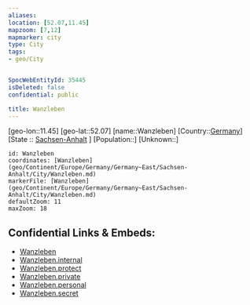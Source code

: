 ```yaml
---
aliases: 
location: [52.07,11.45]
mapzoom: [7,12] 
mapmarker: city 
type: City
tags:
- geo/City


SpocWebEntityId: 35445
isDeleted: false
confidential: public

title: Wanzleben
---
```

[geo-lon::11.45]
[geo-lat::52.07]
[name::Wanzleben]
[Country::[Germany](geo/Continent/Europe/Germany.md)]
[State :: [Sachsen-Anhalt](geo/Continent/Europe/Germany/Germany~East/Sachsen-Anhalt.md) ]
[Population::]
[Unknown::]


```leaflet
id: Wanzleben
coordinates: [Wanzleben](geo/Continent/Europe/Germany/Germany~East/Sachsen-Anhalt/City/Wanzleben.md)
markerFile: [Wanzleben](geo/Continent/Europe/Germany/Germany~East/Sachsen-Anhalt/City/Wanzleben.md)
defaultZoom: 11 
maxZoom: 18
```


## Confidential Links & Embeds: 
- [Wanzleben](../../../../../../../../_public/geo/Continent/Europe/Germany/Germany~East/Sachsen-Anhalt/City/Wanzleben.md) 
- [Wanzleben.internal](../../../../../../../../_internal/geo/Continent/Europe/Germany/Germany~East/Sachsen-Anhalt/City/Wanzleben.internal.md) 
- [Wanzleben.protect](../../../../../../../../_protect/geo/Continent/Europe/Germany/Germany~East/Sachsen-Anhalt/City/Wanzleben.protect.md) 
- [Wanzleben.private](../../../../../../../../_private/geo/Continent/Europe/Germany/Germany~East/Sachsen-Anhalt/City/Wanzleben.private.md) 
- [Wanzleben.personal](../../../../../../../../_personal/geo/Continent/Europe/Germany/Germany~East/Sachsen-Anhalt/City/Wanzleben.personal.md) 
- [Wanzleben.secret](../../../../../../../../_secret/geo/Continent/Europe/Germany/Germany~East/Sachsen-Anhalt/City/Wanzleben.secret.md) 
